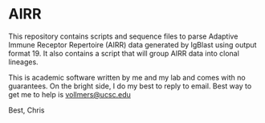 # AIRR

This repository contains scripts and sequence files to parse Adaptive Immune Receptor Repertoire (AIRR) data generated by IgBlast using output format 19. 
It also contains a script that will group AIRR data into clonal lineages.

This is academic software written by me and my lab and comes with no guarantees. On the bright side, I do my best to reply to email. Best way to get me to help is vollmers@ucsc.edu

Best,
Chris
